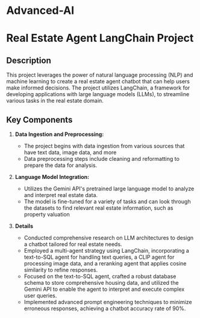 # Advanced-AI

# Real Estate Agent LangChain Project

## Description

This project leverages the power of natural language processing (NLP) and machine learning to create a real estate agent chatbot that can help users make informed decisions. The project utilizes LangChain, a framework for developing applications with large language models (LLMs), to streamline various tasks in the real estate domain.

## Key Components

1. **Data Ingestion and Preprocessing:**
   - The project begins with data ingestion from various sources that have text data, image data, and more
   - Data preprocessing steps include cleaning and reformatting to prepare the data for analysis.
     
2. **Language Model Integration:**
   - Utilizes the Gemini API's pretrained large language model to analyze and interpret real estate data.
   - The model is fine-tuned for a variety of tasks and can look through the datasets to find relevant real estate information, such as property valuation

3. **Details**
   - Conducted comprehensive research on LLM architectures to design a chatbot tailored for real estate needs.
   - Employed a multi-agent strategy using LangChain, incorporating a text-to-SQL agent for handling text queries, a CLIP agent for processing image data, and a reranking agent that applies cosine similarity to refine responses.
   - Focused on the text-to-SQL agent, crafted a robust database schema to store comprehensive housing data, and utilized the Gemini API to enable the agent to interpret and execute complex user queries.
   - Implemented advanced prompt engineering techniques to minimize erroneous responses, achieving a chatbot accuracy rate of 90%.

